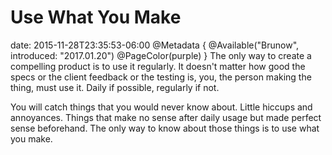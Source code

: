 # Use What You Make
date: 2015-11-28T23:35:53-06:00
@Metadata {
  @Available("Brunow", introduced: "2017.01.20")
  @PageColor(purple)
}
The only way to create a compelling product is to use it regularly. It doesn't matter how good the specs or the client feedback or the testing is, you, the person making the thing, must use it. Daily if possible, regularly if not.

You will catch things that you would never know about. Little hiccups and annoyances. Things that make no sense after daily usage but made perfect sense beforehand. The only way to know about those things is to use what you make.

